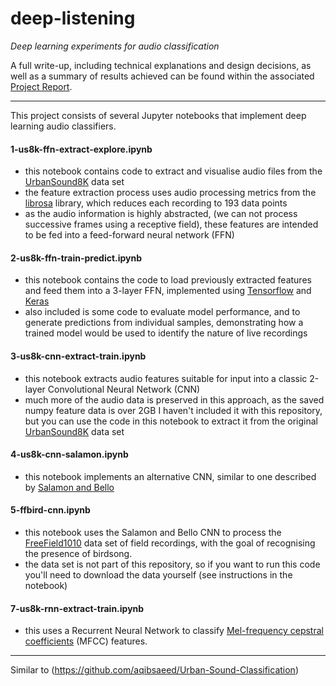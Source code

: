 # deep-listening

_Deep learning experiments for audio classification_

A full write-up, including technical explanations and design decisions, as well as a summary of results achieved can be found within the associated [Project Report](https://github.com/jaron/deep-listening/blob/master/ProjectReport.pdf).

---

This project consists of several Jupyter notebooks that implement deep learning audio classifiers.


#### 1-us8k-ffn-extract-explore.ipynb 

* this notebook contains code to extract and visualise audio files from the [UrbanSound8K](https://serv.cusp.nyu.edu/projects/urbansounddataset/urbansound8k.html) data set
* the feature extraction process uses audio processing metrics from the [librosa](http://librosa.github.io/librosa/index.html) library, which reduces each recording to 193 data points
* as the audio information is highly abstracted, (we can not process successive frames using a receptive field), these features are intended to be fed into a feed-forward neural network (FFN)


#### 2-us8k-ffn-train-predict.ipynb

* this notebook contains the code to load previously extracted features and feed them into a 3-layer FFN, implemented using [Tensorflow](https://www.tensorflow.org/) and [Keras](https://keras.io/)
* also included is some code to evaluate model performance, and to generate predictions from individual samples, demonstrating how a trained model would be used to identify the nature of live recordings


#### 3-us8k-cnn-extract-train.ipynb

* this notebook extracts audio features suitable for input into a classic 2-layer Convolutional Neural Network (CNN)
* much more of the audio data is preserved in this approach, as the saved numpy feature data is over 2GB I haven't included it with this repository, but you can use the code in this notebook to extract it from the original [UrbanSound8K](https://serv.cusp.nyu.edu/projects/urbansounddataset/urbansound8k.html) data set


#### 4-us8k-cnn-salamon.ipynb

* this notebook implements an alternative CNN, similar to one described by [Salamon and Bello](https://arxiv.org/pdf/1608.04363.pdf) 

#### 5-ffbird-cnn.ipynb

* this notebook uses the Salamon and Bello CNN to process the [FreeField1010](http://machine-listening.eecs.qmul.ac.uk/bird-audio-detection-challenge/) data set of field recordings, with the goal of  recognising the presence of birdsong. 
* the data set is not part of this repository, so if you want to run this code you'll need to download the data yourself (see instructions in the notebook) 

#### 7-us8k-rnn-extract-train.ipynb

* this uses a Recurrent Neural Network to classify [Mel-frequency cepstral coefficients](https://en.wikipedia.org/wiki/Mel-frequency_cepstrum) (MFCC) features. 

--- 

Similar to (https://github.com/aqibsaeed/Urban-Sound-Classification)
